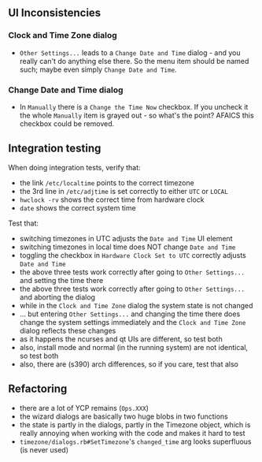 ## UI Inconsistencies

### Clock and Time Zone dialog

- `Other Settings...` leads to a `Change Date and Time` dialog - and you
  really can't do anything else there. So the menu item should be named
  such; maybe even simply `Change Date and Time`.

### Change Date and Time dialog

- In `Manually` there is a `Change the Time Now` checkbox. If you uncheck
  it the whole `Manually` item is grayed out - so what's the point?
  AFAICS this checkbox could be removed.

## Integration testing

When doing integration tests, verify that:

- the link `/etc/localtime` points to the correct timezone
- the 3rd line in `/etc/adjtime` is set correctly to either `UTC` or `LOCAL`
- `hwclock -rv` shows the correct time from hardware clock
- `date` shows the correct system time

Test that:

- switching timezones in UTC adjusts the `Date and Time` UI element
- switching timezones in local time does NOT change `Date and Time`
- toggling the checkbox in `Hardware Clock Set to UTC` correctly adjusts `Date and Time`
- the above three tests work correctly after going to `Other Settings...` and setting the time there
- the above three tests work correctly after going to `Other Settings...` and aborting the dialog
- while in the `Clock and Time Zone` dialog the system state is not changed
- ... but entering `Other Settings...` and changing the time there does change the system settings immediately and
  the `Clock and Time Zone` dialog reflects these changes
- as it happens the ncurses and qt UIs are different, so test both
- also, install mode and normal (in the running system) are not identical, so test both
- also, there are (s390) arch differences, so if you care, test that also

## Refactoring

- there are a lot of YCP remains (`Ops.XXX`)
- the wizard dialogs are basically two huge blobs in two functions
- the state is partly in the dialogs, partly in the Timezone object, which is really annoying
  when working with the code and makes it hard to test
- `timezone/dialogs.rb#SetTimezone`'s `changed_time` arg looks superfluous (is never used)
